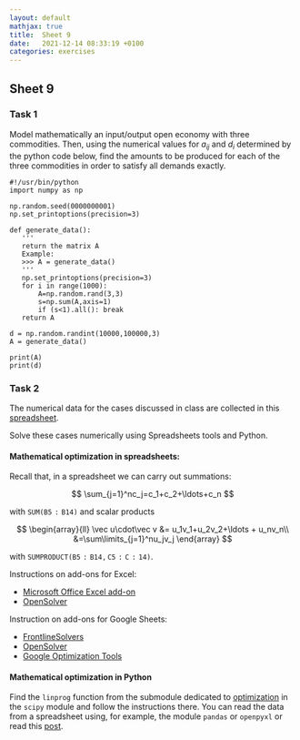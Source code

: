 ```yaml
---
layout: default
mathjax: true
title:  Sheet 9 
date:   2021-12-14 08:33:19 +0100
categories: exercises 
---
```


## Sheet 9


### Task 1

Model mathematically an input/output open economy with three
commodities. Then, using the numerical values for $a_{ij}$ and $d_i$
determined by the python code below, find the amounts to be produced
for each of the three commodities in order to satisfy all demands
exactly.


```
#!/usr/bin/python
import numpy as np

np.random.seed(0000000001)
np.set_printoptions(precision=3)

def generate_data():
   '''
   return the matrix A
   Example:
   >>> A = generate_data()
   '''
   np.set_printoptions(precision=3)
   for i in range(1000):
       A=np.random.rand(3,3)
       s=np.sum(A,axis=1)
       if (s<1).all(): break
   return A

d = np.random.randint(10000,100000,3)
A = generate_data()

print(A)
print(d)
```



### Task 2

The numerical data for the cases discussed in class are collected in
this
[spreadsheet](https://docs.google.com/spreadsheets/d/1yWCM0e-qjshjL0IHv8KbbM2csX-Lvi-Wl3nM707f6ac/edit?usp=sharing).


Solve these cases numerically using Spreadsheets tools and Python.

#### Mathematical optimization in spreadsheets:

Recall that, in a spreadsheet we can carry out summations:

$$
\sum_{j=1}^nc_j=c_1+c_2+\ldots+c_n
$$

with $\mathtt{SUM(B5:B14)}$
and scalar products

$$
\begin{array}{ll}
\vec u\cdot\vec v &= u_1v_1+u_2v_2+\ldots + u_nv_n\\
&=\sum\limits_{j=1}^nu_jv_j
\end{array}
$$

with $\mathtt{SUMPRODUCT(B5:B14,C5:C:14)}$.

Instructions on add-ons for Excel:

- [Microsoft Office Excel add-on](https://support.office.com/en-gb/article/Load-the-Solver-Add-in-in-Excel-612926fc-d53b-46b4-872c-e24772f078ca?ui=en-US&rs=en-GB&ad=GB)
- [OpenSolver](https://opensolver.org/)


Instruction on add-ons for Google Sheets:


- [FrontlineSolvers](https://www.solver.com/)
- [OpenSolver](https://opensolver.org/opensolver-for-google-sheets/)
- [Google Optimization Tools](https://developers.google.com/optimization/lp/add-on)


#### Mathematical optimization in Python 

Find the `linprog` function from the submodule dedicated to
[optimization](https://docs.scipy.org/doc/scipy/reference/tutorial/optimize.html)
in the `scipy` module and follow the instructions there. You can read
the data from a spreadsheet using, for example, the module `pandas` or
`openpyxl` or read this
[post](https://towardsdatascience.com/read-excel-files-with-python-1000x-faster-407d07ad0ed8).

